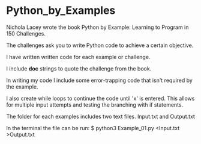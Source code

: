 # Python_by_Examples

Nichola Lacey wrote the book Python by Example: Learning to Program in 150 Challenges.

The challenges ask you to write Python code to achieve a certain objective.

I have written written code for each example or challenge.

I include __doc__ strings to quote the challenge from the book.

In writing my code I include some error-trapping code that isn't required by the example.

I also create while loops to continue the code until 'x' is entered. This allows for multiple input attempts and testing the branching with if statements.

The folder for each examples includes two text files. Input.txt and Output.txt

In the terminal the file can be run: $ python3 Example_01.py <Input.txt >Output.txt

